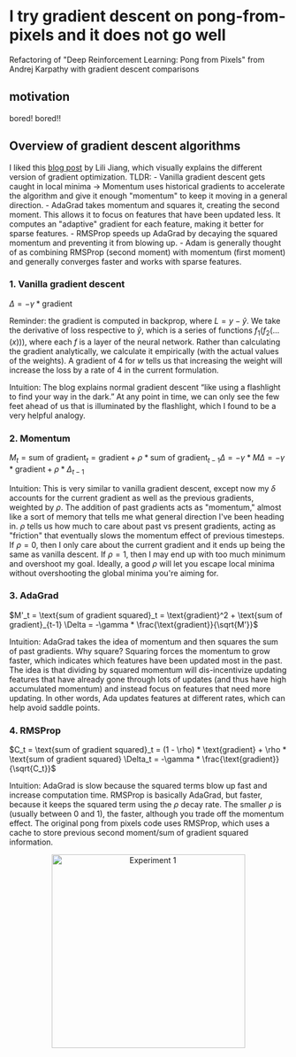 # I try gradient descent on pong-from-pixels and it does not go well
Refactoring of "Deep Reinforcement Learning: Pong from Pixels" from Andrej Karpathy with gradient descent comparisons

## motivation
bored! bored!!

## Overview of gradient descent algorithms
I liked this [blog post](https://towardsdatascience.com/a-visual-explanation-of-gradient-descent-methods-momentum-adagrad-rmsprop-adam) by Lili Jiang, which visually explains the different version of gradient optimization. TLDR:
    - Vanilla gradient descent gets caught in local minima -> Momentum uses historical gradients to accelerate the algorithm and give it enough "momentum" to keep it moving in a general direction.
    - AdaGrad takes momentum and squares it, creating the second moment. This allows it to focus on features that have been updated less. It computes an "adaptive" gradient for each feature, making it better for sparse features.
    - RMSProp speeds up AdaGrad by decaying the squared momentum and preventing it from blowing up.
    - Adam is generally thought of as combining RMSProp (second moment) with momentum (first moment) and generally converges faster and works with sparse features.

### 1. Vanilla gradient descent
$\Delta = -\gamma * \text{gradient}$

Reminder: the gradient is computed in backprop, where $L=y-\hat{y}$. We take the derivative of loss respective to $\hat{y}$, which is a series of functions $f_1(f_2(...(x)))$, where each $f$ is a layer of the neural network. Rather than calculating the gradient analytically, we calculate it empirically (with the actual values of the weights). A gradient of 4 for $w$ tells us that increasing the weight will increase the loss by a rate of 4 in the current formulation.

Intuition: The blog explains normal gradient descent “like using a flashlight to find your way in the dark.” At any point in time, we can only see the few feet ahead of us that is illuminated by the flashlight, which I found to be a very helpful analogy.

### 2. Momentum
$M_t = \text{sum of gradient}_t = \text{gradient} + \rho * \text{sum of gradient}_{t-1}
\Delta = -\gamma * M
\Delta = -\gamma * \text{gradient} + \rho * \Delta_{t-1}$

Intuition: This is very similar to vanilla gradient descent, except now my $\delta$ accounts for the current gradient as well as the previous gradients, weighted by $\rho$. The addition of past gradients acts as "momentum," almost like a sort of memory that tells me what general direction I've been heading in. $\rho$ tells us how much to care about past vs present gradients, acting as "friction" that eventually slows the momentum effect of previous timesteps. If $\rho=0$, then I only care about the current gradient and it ends up being the same as vanilla descent. If $\rho=1$, then I may end up with too much minimum and overshoot my goal. Ideally, a good $\rho$ will let you escape local minima without overshooting the global minima you're aiming for.

### 3. AdaGrad
$M'_t = \text{sum of gradient squared}_t = \text{gradient}^2 + \text{sum of gradient}_{t-1}
\Delta = -\gamma * \frac{\text{gradient}}{\sqrt{M'}}$

Intuition: AdaGrad takes the idea of momentum and then squares the sum of past gradients. Why square? Squaring forces the momentum to grow faster, which indicates which features have been updated most in the past. The idea is that dividing by squared momentum will dis-incentivize updating features that have already gone through lots of updates (and thus have high accumulated momentum) and instead focus on features that need more updating. In other words, Ada updates features at different rates, which can help avoid saddle points.

### 4. RMSProp
$C_t = \text{sum of gradient squared}_t = (1 - \rho) * \text{gradient} + \rho * \text{sum of gradient squared}
\Delta_t = -\gamma * \frac{\text{gradient}}{\sqrt{C_t}}$

Intuition: AdaGrad is slow because the squared terms blow up fast and increase computation time. RMSProp is basically AdaGrad, but faster, because it keeps the squared term using the $\rho$ decay rate. The smaller $\rho$ is (usually between 0 and 1), the faster, although you trade off the momentum effect. The original pong from pixels code uses RMSProp, which uses a cache to store previous second moment/sum of gradient squared information.

<p align="center">
  <img src="assets/exp1.png" width="350" title="Experiment 1">
  <!-- <img src="your_relative_path_here_number_2_large_name" width="350" alt="accessibility text"> -->
</p>
